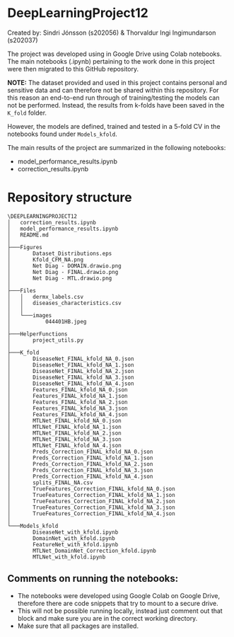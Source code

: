 # DeepLearningProject12
Created by: Sindri Jónsson (s202056) & Thorvaldur Ingi Ingimundarson (s202037)

The project was developed using in Google Drive using Colab notebooks. The main notebooks (.ipynb) pertaining to the work done in this project were then migrated to this GitHub repository.

__NOTE:__ The dataset provided and used in this project contains personal and sensitive data and can therefore not be shared within this repository. For this reason an end-to-end run through of training/testing the models can not be performed. Instead, the results from k-folds have been saved in the `K_fold` folder.

However, the models are defined, trained and tested in a 5-fold CV in the notebooks found under `Models_kfold`.  

The main results of the project are summarized in the following notebooks:
* model_performance_results.ipynb
* correction_results.ipynb

# Repository structure

```
\DEEPLEARNINGPROJECT12
│   correction_results.ipynb
│   model_performance_results.ipynb
│   README.md
│
├───Figures
│       Dataset_Distributions.eps
│       Kfold_CFM_NA.png
│       Net Diag - DOMAIN.drawio.png
│       Net Diag - FINAL.drawio.png
│       Net Diag - MTL.drawio.png
│
├───Files
│   │   dermx_labels.csv
│   │   diseases_characteristics.csv
│   │
│   └───images
│           044401HB.jpeg
│
├───HelperFunctions
│       project_utils.py
│
├───K_fold
│       DiseaseNet_FINAL_kfold_NA_0.json
│       DiseaseNet_FINAL_kfold_NA_1.json
│       DiseaseNet_FINAL_kfold_NA_2.json
│       DiseaseNet_FINAL_kfold_NA_3.json
│       DiseaseNet_FINAL_kfold_NA_4.json
│       Features_FINAL_kfold_NA_0.json
│       Features_FINAL_kfold_NA_1.json
│       Features_FINAL_kfold_NA_2.json
│       Features_FINAL_kfold_NA_3.json
│       Features_FINAL_kfold_NA_4.json
│       MTLNet_FINAL_kfold_NA_0.json
│       MTLNet_FINAL_kfold_NA_1.json
│       MTLNet_FINAL_kfold_NA_2.json
│       MTLNet_FINAL_kfold_NA_3.json
│       MTLNet_FINAL_kfold_NA_4.json
│       Preds_Correction_FINAL_kfold_NA_0.json
│       Preds_Correction_FINAL_kfold_NA_1.json
│       Preds_Correction_FINAL_kfold_NA_2.json
│       Preds_Correction_FINAL_kfold_NA_3.json
│       Preds_Correction_FINAL_kfold_NA_4.json
│       splits_FINAL_NA.csv
│       TrueFeatures_Correction_FINAL_kfold_NA_0.json
│       TrueFeatures_Correction_FINAL_kfold_NA_1.json
│       TrueFeatures_Correction_FINAL_kfold_NA_2.json
│       TrueFeatures_Correction_FINAL_kfold_NA_3.json
│       TrueFeatures_Correction_FINAL_kfold_NA_4.json
│
└───Models_kfold
        DiseaseNet_with_kfold.ipynb
        DomainNet_with_kfold.ipynb
        FeatureNet_with_kfold.ipynb
        MTLNet_DomainNet_Correction_kfold.ipynb
        MTLNet_with_kfold.ipynb
```

## Comments on running the notebooks:
* The notebooks were developed using Google Colab on Google Drive, therefore there are code snippets that try to mount to a secure drive.
* This will not be possible running locally, instead just comment out that block and make sure you are in the correct working directory.
* Make sure that all packages are installed.

